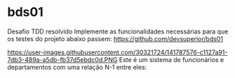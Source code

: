 # bds01
Desafio TDD resolvido
Implemente as funcionalidades necessárias para que os testes do projeto abaixo passem:
https://github.com/devsuperior/bds01

https://user-images.githubusercontent.com/30321724/141787576-c1127a91-7db3-489a-a5db-fb37d5ebdc0d.PNG
Este é um sistema de funcionários e departamentos com uma relação N-1 entre eles:
